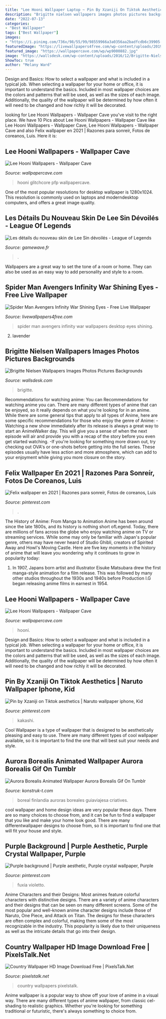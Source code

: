 ```yaml
---
title: "Lee Hooni Wallpaper Laptop ~ Pin By Xzaniji On Tiktok Aesthetics"
description: "Brigitte nielsen wallpapers images photos pictures backgrounds"
date: "2022-07-13"
categories:
- "Best Wallpaper"
tags: ["Best Wallpaper"]
images:
- "https://i.pinimg.com/736x/98/55/99/98559966a3a0356aa2badfcdb6c39905--purple-backgrounds-backgrounds-wallpapers.jpg"
featuredImage: "https://livewallpapers4free.com/wp-content/uploads/2019/10/101101-5.jpg"
featured_image: "https://wallpapercave.com/wp/wp9000882.jpg"
image: "https://wallsdesk.com/wp-content/uploads/2016/12/Brigitte-Nielsen-HD-Desktop.jpg"
ShowToc: true
author: "Melany Ward"
---
```



Design and Basics: How to select a wallpaper and what is included in a typical job.
When selecting a wallpaper for your home or office, it is important to understand the basics. Included in most wallpaper choices are the colors and patterns that will be used, as well as the sizes of each image. Additionally, the quality of the wallpaper will be determined by how often it will need to be changed and how richly it will be decorated.

	

		
looking for Lee Hooni Wallpapers - Wallpaper Cave you've visit to the right place. We have 10 Pics about Lee Hooni Wallpapers - Wallpaper Cave like Lee Hooni Wallpapers - Wallpaper Cave, Lee Hooni Wallpapers - Wallpaper Cave and also Felix wallpaper en 2021 | Razones para sonreír, Fotos de coreanos, Luis. Here it is:
		
    
## Lee Hooni Wallpapers - Wallpaper Cave

<img loading=lazy src="https://wallpapercave.com/wp/wp9000882.jpg" onerror="this.onerror=null;this.src='https://tse2.mm.bing.net/th?id=OIP.LmV5Jd2Ts_XWSCpDERimdAHaNL&amp;pid=15.1';" alt="Lee Hooni Wallpapers - Wallpaper Cave">

_Source: wallpapercave.com_

>hooni glitchcore pfp wallpapercave. 

	

One of the most popular resolutions for desktop wallpaper is 1280x1024. This resolution is commonly used on laptops and moderndesktop computers, and offers a great image quality.

    
## Les Détails Du Nouveau Skin De Lee Sin Dévoilés - League Of Legends

<img loading=lazy src="https://gamewave.fr/static/images/news/thumbs/7fa33-Lee-Sin-mi.jpg" onerror="this.onerror=null;this.src='https://tse3.mm.bing.net/th?id=OIP.ubAHc8Pj85MwIdZDmz9V5gHaEK&amp;pid=15.1';" alt="Les détails du nouveau skin de Lee Sin dévoilés - League of Legends">

_Source: gamewave.fr_

>. 

	

Wallpapers are a great way to set the tone of a room or home. They can also be used as an easy way to add personality and style to a room.

    
## Spider Man Avengers Infinity War Shining Eyes - Free Live Wallpaper

<img loading=lazy src="https://livewallpapers4free.com/wp-content/uploads/2019/10/101101-5.jpg" onerror="this.onerror=null;this.src='https://tse2.mm.bing.net/th?id=OIP.zFsH9-Z3mPatTf7e1gGWoQHaEK&amp;pid=15.1';" alt="Spider Man Avengers Infinity War Shining Eyes - Free Live Wallpaper">

_Source: livewallpapers4free.com_

>spider man avengers infinity war wallpapers desktop eyes shining. 

	

2. lavender 

    
## Brigitte Nielsen Wallpapers Images Photos Pictures Backgrounds

<img loading=lazy src="https://wallsdesk.com/wp-content/uploads/2016/12/Brigitte-Nielsen-HD-Desktop.jpg" onerror="this.onerror=null;this.src='https://tse3.mm.bing.net/th?id=OIP.KDZIPToIrIv8OtI-R02eoAHaEK&amp;pid=15.1';" alt="Brigitte Nielsen Wallpapers Images Photos Pictures Backgrounds">

_Source: wallsdesk.com_

>brigitte. 

	

Recommendations for watching anime: You can
Recommendations for watching anime you can. There are many different types of anime that can be enjoyed, so it really depends on what you're looking for in an anime. While there are some general tips that apply to all types of Anime, here are some specific recommendations for those who enjoy the genre of Anime: 
-Watching a new show immediately after its release is always a great way to start an AnimeWalker day. This will give you a sense of when the next episode will air and provide you with a recap of the story before you even get started watching. 
-If you're looking for something more drawn out, try checking out OVA's or one-shots before getting into the full series. These episodes usually have less action and more atmosphere, which can add to your enjoyment while giving you more closure on the story.

    
## Felix Wallpaper En 2021 | Razones Para Sonreír, Fotos De Coreanos, Luis

<img loading=lazy src="https://i.pinimg.com/736x/19/38/77/1938777b5de795d88b5302fe4c9eca30.jpg" onerror="this.onerror=null;this.src='https://tse4.mm.bing.net/th?id=OIP.oy29GS5yEEcZrVbE9W-YnAHaEK&amp;pid=15.1';" alt="Felix wallpaper en 2021 | Razones para sonreír, Fotos de coreanos, Luis">

_Source: pinterest.com_

>. 

	

The History of Anime: From Manga to Animation
Anime has been around since the late 1800s, and its history is nothing short ofLegend. Today, there are millions of fans across the globe who enjoy watching anime on TV or streaming services. While some may only be familiar with Japan's popular genre, others may have never heard of Studio Ghibli, creators of Spirited Away and Howl's Moving Castle. Here are five key moments in the history of anime that will leave you wondering why it continues to grow in popularity today:
1) In 1907, Japans born artist and illustrator Eisuke Matsubara drew the first manga-style animation for a film release. This was followed by many other studios throughout the 1930s and 1940s before Production I.G began releasing anime films in earnest in 1954.

    
## Lee Hooni Wallpapers - Wallpaper Cave

<img loading=lazy src="https://wallpapercave.com/wp/wp9000919.png" onerror="this.onerror=null;this.src='https://tse4.mm.bing.net/th?id=OIP.Pn7dAeVoWmGAkmvO_oiWUwHaEK&amp;pid=15.1';" alt="Lee Hooni Wallpapers - Wallpaper Cave">

_Source: wallpapercave.com_

>hooni. 

	

Design and Basics: How to select a wallpaper and what is included in a typical job.
When selecting a wallpaper for your home or office, it is important to understand the basics. Included in most wallpaper choices are the colors and patterns that will be used, as well as the sizes of each image. Additionally, the quality of the wallpaper will be determined by how often it will need to be changed and how richly it will be decorated.

    
## Pin By Xzaniji On Tiktok Aesthetics | Naruto Wallpaper Iphone, Kid

<img loading=lazy src="https://i.pinimg.com/736x/49/ab/e0/49abe047ffc87f3572f6b2501a83f2ae.jpg" onerror="this.onerror=null;this.src='https://tse3.mm.bing.net/th?id=OIP.UgRzuvsC9R1xhCGF6RJSUAHaQD&amp;pid=15.1';" alt="Pin by Xzaniji on Tiktok aesthetics | Naruto wallpaper iphone, Kid">

_Source: pinterest.com_

>kakashi. 

	

Cool Wallpaper is a type of wallpaper that is designed to be aesthetically pleasing and easy to use. There are many different types of cool wallpaper available, so it is important to find the one that will best suit your needs and style.

    
## Aurora Borealis Animated Wallpaper Aurora Borealis Gif On Tumblr

<img loading=lazy src="http://i0.wp.com/c1.staticflickr.com/9/8718/16696131179_0fbec56f87_b.jpg" onerror="this.onerror=null;this.src='https://tse4.mm.bing.net/th?id=OIP.bXWMfzEoo9bOr0il7edO8gHaE8&amp;pid=15.1';" alt="Aurora Borealis Animated Wallpaper Aurora Borealis Gif On Tumblr">

_Source: konstruk-t.com_

>boreal finlandia auroras boreales guiaviajesa criatives. 

	

cool wallpaper and home design ideas are very popular these days. There are so many choices to choose from, and it can be fun to find a wallpaper that you like and make your home look good. There are many differentwallpaper designs to choose from, so it is important to find one that will fit your house and style.

    
## Purple Background | Purple Aesthetic, Purple Crystal Wallpaper, Purple

<img loading=lazy src="https://i.pinimg.com/736x/98/55/99/98559966a3a0356aa2badfcdb6c39905--purple-backgrounds-backgrounds-wallpapers.jpg" onerror="this.onerror=null;this.src='https://tse3.mm.bing.net/th?id=OIP.KtB7yWK2sGXY69J0PeiQAgHaNL&amp;pid=15.1';" alt="Purple background | Purple aesthetic, Purple crystal wallpaper, Purple">

_Source: pinterest.com_

>fuxia violetto. 

	

Anime Characters and their Designs: Most animes feature colorful characters with distinctive designs.
There are a variety of anime characters and their designs that can be seen on many different screens. Some of the most popular and well-known anime character designs include those of Naruto, One Piece, and Attack on Titan. The designs for these characters are often complex and colorful, making them some of the most recognizable in the industry. This popularity is likely due to their uniqueness as well as the intricate details that go into their design.

    
## Country Wallpaper HD Image Download Free | PixelsTalk.Net

<img loading=lazy src="http://www.pixelstalk.net/wp-content/uploads/2016/06/Country-Wallpapers.jpg" onerror="this.onerror=null;this.src='https://tse1.mm.bing.net/th?id=OIP.GbNnkIuMo2WOPTwURCG0ZAHaEK&amp;pid=15.1';" alt="Country Wallpaper HD Image Download Free | PixelsTalk.Net">

_Source: pixelstalk.net_

>country wallpapers pixelstalk. 

	

Anime wallpaper is a popular way to show off your love of anime in a visual way. There are many different types of anime wallpaper, from classic cel-shading to realistic graphics. Whether you're looking for something traditional or futuristic, there's always something to choice from.

